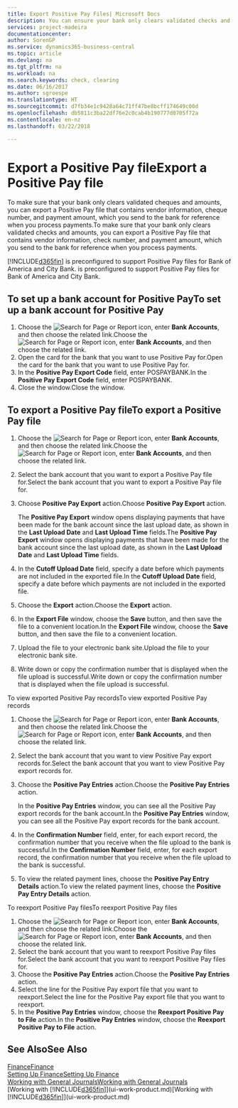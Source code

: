 ```yaml
---
title: Export Positive Pay Files| Microsoft Docs
description: You can ensure your bank only clears validated checks and amounts by exporting a Positive Pay file that contains vendor and payment information.
services: project-madeira
documentationcenter: 
author: SorenGP
ms.service: dynamics365-business-central
ms.topic: article
ms.devlang: na
ms.tgt_pltfrm: na
ms.workload: na
ms.search.keywords: check, clearing
ms.date: 06/16/2017
ms.author: sgroespe
ms.translationtype: HT
ms.sourcegitcommit: d7fb34e1c9428a64c71ff47be8bcff174649c00d
ms.openlocfilehash: db5811c3ba22df76e2c0cab4b190777d0705f72a
ms.contentlocale: en-nz
ms.lasthandoff: 03/22/2018

---
```

# <a name="export-a-positive-pay-file"></a><span data-ttu-id="e9fee-103">Export a Positive Pay file</span><span class="sxs-lookup"><span data-stu-id="e9fee-103">Export a Positive Pay file</span></span>
<span data-ttu-id="e9fee-104">To make sure that your bank only clears validated cheques and amounts, you can export a Positive Pay file that contains vendor information, cheque number, and payment amount, which you send to the bank for reference when you process payments.</span><span class="sxs-lookup"><span data-stu-id="e9fee-104">To make sure that your bank only clears validated checks and amounts, you can export a Positive Pay file that contains vendor information, check number, and payment amount, which you send to the bank for reference when you process payments.</span></span>

[!INCLUDE[d365fin](includes/d365fin_md.md)]<span data-ttu-id="e9fee-105"> is preconfigured to support Positive Pay files for Bank of America and City Bank.</span><span class="sxs-lookup"><span data-stu-id="e9fee-105"> is preconfigured to support Positive Pay files for Bank of America and City Bank.</span></span>

## <a name="to-set-up-a-bank-account-for-positive-pay"></a><span data-ttu-id="e9fee-106">To set up a bank account for Positive Pay</span><span class="sxs-lookup"><span data-stu-id="e9fee-106">To set up a bank account for Positive Pay</span></span>
1. <span data-ttu-id="e9fee-107">Choose the ![Search for Page or Report](media/ui-search/search_small.png "Search for Page or Report icon") icon, enter **Bank Accounts**, and then choose the related link.</span><span class="sxs-lookup"><span data-stu-id="e9fee-107">Choose the ![Search for Page or Report](media/ui-search/search_small.png "Search for Page or Report icon") icon, enter **Bank Accounts**, and then choose the related link.</span></span>
2. <span data-ttu-id="e9fee-108">Open the card for the bank that you want to use Positive Pay for.</span><span class="sxs-lookup"><span data-stu-id="e9fee-108">Open the card for the bank that you want to use Positive Pay for.</span></span>
3. <span data-ttu-id="e9fee-109">In the **Positive Pay Export Code** field, enter POSPAYBANK.</span><span class="sxs-lookup"><span data-stu-id="e9fee-109">In the **Positive Pay Export Code** field, enter POSPAYBANK.</span></span>
4. <span data-ttu-id="e9fee-110">Close the window.</span><span class="sxs-lookup"><span data-stu-id="e9fee-110">Close the window.</span></span>

## <a name="to-export-a-positive-pay-file"></a><span data-ttu-id="e9fee-111">To export a Positive Pay file</span><span class="sxs-lookup"><span data-stu-id="e9fee-111">To export a Positive Pay file</span></span>
1. <span data-ttu-id="e9fee-112">Choose the ![Search for Page or Report](media/ui-search/search_small.png "Search for Page or Report icon") icon, enter **Bank Accounts**, and then choose the related link.</span><span class="sxs-lookup"><span data-stu-id="e9fee-112">Choose the ![Search for Page or Report](media/ui-search/search_small.png "Search for Page or Report icon") icon, enter **Bank Accounts**, and then choose the related link.</span></span>
2. <span data-ttu-id="e9fee-113">Select the bank account that you want to export a Positive Pay file for.</span><span class="sxs-lookup"><span data-stu-id="e9fee-113">Select the bank account that you want to export a Positive Pay file for.</span></span>
3. <span data-ttu-id="e9fee-114">Choose **Positive Pay Export** action.</span><span class="sxs-lookup"><span data-stu-id="e9fee-114">Choose **Positive Pay Export** action.</span></span>

    <span data-ttu-id="e9fee-115">The **Positive Pay Export** window opens displaying payments that have been made for the bank account since the last upload date, as shown in the **Last Upload Date** and **Last Upload Time** fields.</span><span class="sxs-lookup"><span data-stu-id="e9fee-115">The **Positive Pay Export** window opens displaying payments that have been made for the bank account since the last upload date, as shown in the **Last Upload Date** and **Last Upload Time** fields.</span></span>
4. <span data-ttu-id="e9fee-116">In the **Cutoff Upload Date** field, specify a date before which payments are not included in the exported file.</span><span class="sxs-lookup"><span data-stu-id="e9fee-116">In the **Cutoff Upload Date** field, specify a date before which payments are not included in the exported file.</span></span>
5. <span data-ttu-id="e9fee-117">Choose the **Export** action.</span><span class="sxs-lookup"><span data-stu-id="e9fee-117">Choose the **Export** action.</span></span>
6. <span data-ttu-id="e9fee-118">In the **Export File** window, choose the **Save** button, and then save the file to a convenient location.</span><span class="sxs-lookup"><span data-stu-id="e9fee-118">In the **Export File** window, choose the **Save** button, and then save the file to a convenient location.</span></span>
7. <span data-ttu-id="e9fee-119">Upload the file to your electronic bank site.</span><span class="sxs-lookup"><span data-stu-id="e9fee-119">Upload the file to your electronic bank site.</span></span>
8. <span data-ttu-id="e9fee-120">Write down or copy the confirmation number that is displayed when the file upload is successful.</span><span class="sxs-lookup"><span data-stu-id="e9fee-120">Write down or copy the confirmation number that is displayed when the file upload is successful.</span></span>

<span data-ttu-id="e9fee-121">To view exported Positive Pay records</span><span class="sxs-lookup"><span data-stu-id="e9fee-121">To view exported Positive Pay records</span></span>

1. <span data-ttu-id="e9fee-122">Choose the ![Search for Page or Report](media/ui-search/search_small.png "Search for Page or Report icon") icon, enter **Bank Accounts**, and then choose the related link.</span><span class="sxs-lookup"><span data-stu-id="e9fee-122">Choose the ![Search for Page or Report](media/ui-search/search_small.png "Search for Page or Report icon") icon, enter **Bank Accounts**, and then choose the related link.</span></span>
2. <span data-ttu-id="e9fee-123">Select the bank account that you want to view Positive Pay export records for.</span><span class="sxs-lookup"><span data-stu-id="e9fee-123">Select the bank account that you want to view Positive Pay export records for.</span></span>
3. <span data-ttu-id="e9fee-124">Choose the **Positive Pay Entries** action.</span><span class="sxs-lookup"><span data-stu-id="e9fee-124">Choose the **Positive Pay Entries** action.</span></span>

    <span data-ttu-id="e9fee-125">In the **Positive Pay Entries** window, you can see all the Positive Pay export records for the bank account.</span><span class="sxs-lookup"><span data-stu-id="e9fee-125">In the **Positive Pay Entries** window, you can see all the Positive Pay export records for the bank account.</span></span>
4. <span data-ttu-id="e9fee-126">In the **Confirmation Number** field, enter, for each export record, the confirmation number that you receive when the file upload to the bank is successful.</span><span class="sxs-lookup"><span data-stu-id="e9fee-126">In the **Confirmation Number** field, enter, for each export record, the confirmation number that you receive when the file upload to the bank is successful.</span></span>
5. <span data-ttu-id="e9fee-127">To view the related payment lines, choose the **Positive Pay Entry Details** action.</span><span class="sxs-lookup"><span data-stu-id="e9fee-127">To view the related payment lines, choose the **Positive Pay Entry Details** action.</span></span>

<span data-ttu-id="e9fee-128">To reexport Positive Pay files</span><span class="sxs-lookup"><span data-stu-id="e9fee-128">To reexport Positive Pay files</span></span>

1. <span data-ttu-id="e9fee-129">Choose the ![Search for Page or Report](media/ui-search/search_small.png "Search for Page or Report icon") icon, enter **Bank Accounts**, and then choose the related link.</span><span class="sxs-lookup"><span data-stu-id="e9fee-129">Choose the ![Search for Page or Report](media/ui-search/search_small.png "Search for Page or Report icon") icon, enter **Bank Accounts**, and then choose the related link.</span></span>
2. <span data-ttu-id="e9fee-130">Select the bank account that you want to reexport Positive Pay files for.</span><span class="sxs-lookup"><span data-stu-id="e9fee-130">Select the bank account that you want to reexport Positive Pay files for.</span></span>
3. <span data-ttu-id="e9fee-131">Choose the **Positive Pay Entries** action.</span><span class="sxs-lookup"><span data-stu-id="e9fee-131">Choose the **Positive Pay Entries** action.</span></span>
4. <span data-ttu-id="e9fee-132">Select the line for the Positive Pay export file that you want to reexport.</span><span class="sxs-lookup"><span data-stu-id="e9fee-132">Select the line for the Positive Pay export file that you want to reexport.</span></span>
5. <span data-ttu-id="e9fee-133">In the **Positive Pay Entries** window, choose the **Reexport Positive Pay to File** action.</span><span class="sxs-lookup"><span data-stu-id="e9fee-133">In the **Positive Pay Entries** window, choose the **Reexport Positive Pay to File** action.</span></span>

## <a name="see-also"></a><span data-ttu-id="e9fee-134">See Also</span><span class="sxs-lookup"><span data-stu-id="e9fee-134">See Also</span></span>
[<span data-ttu-id="e9fee-135">Finance</span><span class="sxs-lookup"><span data-stu-id="e9fee-135">Finance</span></span>](finance.md)  
[<span data-ttu-id="e9fee-136">Setting Up Finance</span><span class="sxs-lookup"><span data-stu-id="e9fee-136">Setting Up Finance</span></span>](finance-setup-finance.md)  
[<span data-ttu-id="e9fee-137">Working with General Journals</span><span class="sxs-lookup"><span data-stu-id="e9fee-137">Working with General Journals</span></span>](ui-work-general-journals.md)  
<span data-ttu-id="e9fee-138">[Working with [!INCLUDE[d365fin](includes/d365fin_md.md)]](ui-work-product.md)</span><span class="sxs-lookup"><span data-stu-id="e9fee-138">[Working with [!INCLUDE[d365fin](includes/d365fin_md.md)]](ui-work-product.md)</span></span>

